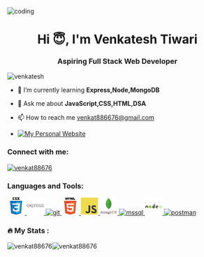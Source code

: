 

<img align="center" alt="coding" src="https://wallpaperaccess.com/full/648651.gif">

<h1 align="center">Hi 😇, I'm Venkatesh Tiwari</h1>
<h3 align="center">Aspiring Full Stack Web Developer </h3>

<p align="left"> <img src="https://komarev.com/ghpvc/?username=venkat88676&label=Profile%20views&color=0e75b6&style=flat" alt="venkatesh" /> </p>

- 🤖 I’m currently learning **Express,Node,MongoDB**

- 💬 Ask me about **JavaScript,CSS,HTML,DSA**
- 📫 How to reach me venkat886676@gmail.com 

- <a href="https://venkat88676.github.io/">
      <img alt="My Personal Website" src="https://img.shields.io/static/v1?color=%237733ff&label=Website&message=Portfolio&style=flat&logo=amp&logoColor=ffffff&labelColor=161937">
    </a>
  

<h3 align="left">Connect with me:</h3>
<p align="left">

<a href="https://www.linkedin.com/in/venkatesh-tiwari-80b361248/" target="blank"><img align="center" src="https://raw.githubusercontent.com/rahuldkjain/github-profile-readme-generator/master/src/images/icons/Social/linked-in-alt.svg" alt="venkat88676" height="30" width="40" /></a>
</p>

<h3 align="left">Languages and Tools:</h3>
<p align="left"> <a href="https://www.w3schools.com/css/" target="_blank" rel="noreferrer"> <img src="https://raw.githubusercontent.com/devicons/devicon/master/icons/css3/css3-original-wordmark.svg" alt="css3" width="40" height="40"/> </a> <a href="https://expressjs.com" target="_blank" rel="noreferrer"> <img src="https://raw.githubusercontent.com/devicons/devicon/master/icons/express/express-original-wordmark.svg" alt="express" width="40" height="40"/> </a> <a href="https://git-scm.com/" target="_blank" rel="noreferrer"> <img src="https://www.vectorlogo.zone/logos/git-scm/git-scm-icon.svg" alt="git" width="40" height="40"/> </a> <a href="https://www.w3.org/html/" target="_blank" rel="noreferrer"> <img src="https://raw.githubusercontent.com/devicons/devicon/master/icons/html5/html5-original-wordmark.svg" alt="html5" width="40" height="40"/> </a> <a href="https://developer.mozilla.org/en-US/docs/Web/JavaScript" target="_blank" rel="noreferrer"> <img src="https://raw.githubusercontent.com/devicons/devicon/master/icons/javascript/javascript-original.svg" alt="javascript" width="40" height="40"/> </a> <a href="https://www.mongodb.com/" target="_blank" rel="noreferrer"> <img src="https://raw.githubusercontent.com/devicons/devicon/master/icons/mongodb/mongodb-original-wordmark.svg" alt="mongodb" width="40" height="40"/> </a> <a href="https://www.microsoft.com/en-us/sql-server" target="_blank" rel="noreferrer"> <img src="https://www.svgrepo.com/show/303229/microsoft-sql-server-logo.svg" alt="mssql" width="40" height="40"/> </a> <a href="https://nodejs.org" target="_blank" rel="noreferrer"> <img src="https://raw.githubusercontent.com/devicons/devicon/master/icons/nodejs/nodejs-original-wordmark.svg" alt="nodejs" width="40" height="40"/> </a>  <a href="https://postman.com" target="_blank" rel="noreferrer"> <img src="https://www.vectorlogo.zone/logos/getpostman/getpostman-icon.svg" alt="postman" width="40" height="40"/> </a>  </p>

### :fire: My Stats :
<p><img align="left" src="https://github-readme-streak-stats.herokuapp.com/?user=venkat88676" alt="venkat88676" /></p>

<p><img align="left" src="https://github-readme-stats.vercel.app/api/top-langs?username=venkat88676&show_icons=true&locale=en&layout=compact" alt="venkat88676" /></p>




